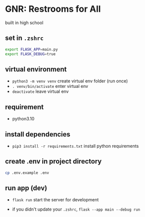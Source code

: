 # GNR: Restrooms for All

built in high school

## set in `.zshrc`

```zsh
export FLASK_APP=main.py
export FLASK_DEBUG=true
```

## virtual environment

- `python3 -m venv venv` create virtual env folder (run once)
- `. venv/bin/activate` enter virtual env
- `deactivate` leave virtual env

## requirement

- python3.10

## install dependencies

- `pip3 install -r requirements.txt` install python requirements

## create .env in project directory

```zsh
cp .env.example .env
```

## run app (dev)

- `flask run` start the server for development

- if you didn't update your `.zshrc`, `flask --app main --debug run`
